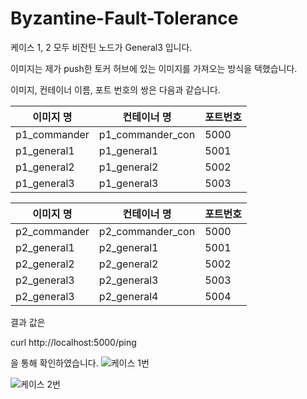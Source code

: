 # Byzantine-Fault-Tolerance

케이스 1, 2 모두 비잔틴 노드가 General3 입니다.

 

이미지는 제가 push한 토커 허브에 있는 이미지를 가져오는 방식을 택했습니다.

 

이미지, 컨테이너 이름, 포트 번호의 쌍은 다음과 같습니다.

 |이미지 명|컨테이너 명|포트번호|
|------|---|---|
|p1_commander|p1_commander_con|5000|
|p1_general1|p1_general1|5001|
|p1_general2|p1_general2|5002|
|p1_general3|p1_general3|5003|


 |이미지 명|컨테이너 명|포트번호|
|------|---|---|
|p2_commander|p2_commander_con|5000|
|p2_general1|p2_general1|5001|
|p2_general2|p2_general2|5002|
|p2_general3|p2_general3|5003|
|p2_general3|p2_general4|5004|

 
결과 값은 

curl http://localhost:5000/ping

을 통해 확인하였습니다.
![케이스 1번](https://user-images.githubusercontent.com/74190329/146796470-e7e490dd-1a75-4c38-af36-08f00698b503.png)

![케이스 2번](https://user-images.githubusercontent.com/74190329/146796527-14abbcfa-22b4-4488-a55a-9e01eed2f166.png)




